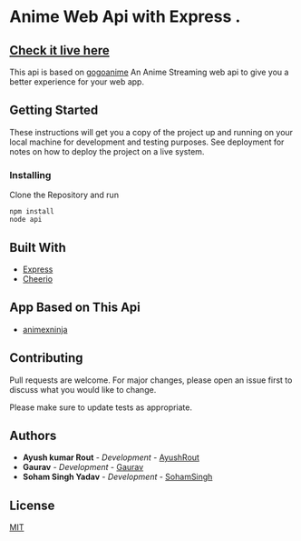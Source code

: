 # Anime Web Api with Express .


## [Check it live here](https://anime-x.herokuapp.com/)
This api is based on [gogoanime](https://www18.gogoanime.io/)
An Anime Streaming web api to give you a better experience for your web app.

## Getting Started

These instructions will get you a copy of the project up and running on your local machine for development and testing purposes. See deployment for notes on how to deploy the project on a live system.

### Installing

Clone the Repository and run

```
npm install
node api
```

## Built With

- [Express](https://expressjs.com/)
- [Cheerio](https://cheerio.js.org/)

## App Based on This Api 
- [animexninja](https://animexninja.herokuapp.com/)
## Contributing

Pull requests are welcome. For major changes, please open an issue first to discuss what you would like to change.

Please make sure to update tests as appropriate.

## Authors

- **Ayush kumar Rout** - _Development_ - [AyushRout](https://github.com/routayush1)
- **Gaurav** - _Development_ - [Gaurav](https://github.com/gauravdh9)
- **Soham Singh Yadav** - _Development_ - [SohamSingh](https://github.com/sohamsingh29)

## License
[MIT](https://choosealicense.com/licenses/mit/)